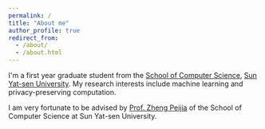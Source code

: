 ```yaml
---
permalink: /
title: "About me"
author_profile: true
redirect_from: 
  - /about/
  - /about.html
---
```


I'm a first year graduate student from the [School of Computer Science](https://cse.sysu.edu.cn/), [Sun Yat-sen University](https://www.sysu.edu.cn/). My research interests include machine learning and privacy-preserving computation. 

I am very fortunate to be advised by [Prof. Zheng Peijia](https://cse.sysu.edu.cn/teacher/ZhengPeijia) of the School of Computer Science at Sun Yat-sen University.


